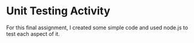 # Unit Testing Activity
For this final assignment, I created some simple code and used node.js to test each aspect of it.